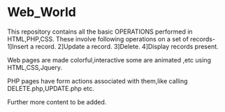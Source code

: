 # Web_World
This repository contains all the basic OPERATIONS performed in HTML,PHP,CSS.
These involve following operations on a set of records-
1]Insert a record.
2]Update a record.
3]Delete.
4]Display records present.

Web pages are made colorful,interactive some are animated ,etc using HTML,CSS,Jquery.

PHP pages have form actions associated with them,like calling DELETE.php,UPDATE.php etc.

Further more content to be added.